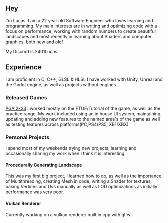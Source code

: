 ## Hey
I'm Lucas. I am a 22 year old Software Engineer who loves learning and programming. My main interests are in writing and optimizing code with a focus on performance, working with random numbers to create beautiful landscapes and most recently in learning about Shaders and computer graphics, both new and old!

My Discord is 2401Lucas

## Experience
I am proficient in C, C++, GLSL & HLSL
I have worked with Unity, Unreal and the Godot engine, as well as projects without engines.

### Released Games
[PGA 2k23](https://www.metacritic.com/game/playstation-5/pga-tour-2k23)
I worked mostly on the FTUE/Tutorial of the game, as well as the practice range. My work included using an in house UI system, maintaining, updating and adding new features to the named area's of the game as well as testing features across platforms(PC,PS4/PS5, XB1/XBX) 

### Personal Projects
I spend most of my weekends trying new projects, learning and occasionally sharing my work when I think it is interesting.

####  Procedurally Generating Landscape
This was my first big project, I learned how to do, as well as the importance of Multithreading, creating Mesh in code, writing a Shader for textures, baking Vertices and Uvs manually as well as LOD optimizations as initially performance was very poor.   

#### Vulkan Renderer
Currently working on a vulkan renderer built in cpp with glfw.
